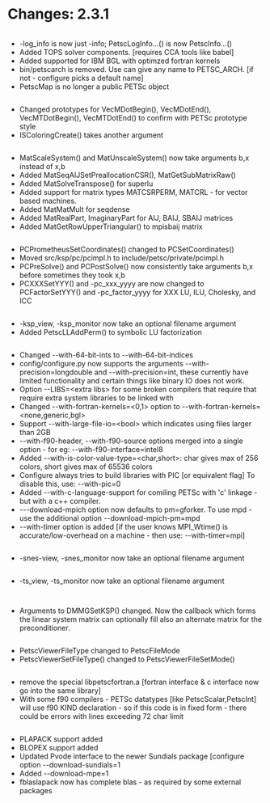 # Changes: 2.3.1

```{rubric} General:
```

- -log_info is now just -info; PetscLogInfo...() is now
  PetscInfo...()
- Added TOPS solver components. \[requires CCA tools like babel\]
- Added supported for IBM BGL with optimzed fortran kernels
- bin/petscarch is removed. Use can give any name to PETSC_ARCH. \[if
  not - configure picks a default name\]
- PetscMap is no longer a public PETSc object

```{rubric} Vec:
```

- Changed prototypes for VecMDotBegin(), VecMDotEnd(),
  VecMTDotBegin(), VecMTDotEnd() to confirm with PETSc prototype
  style
- ISColoringCreate() takes another argument

```{rubric} Mat:
```

- MatScaleSystem() and MatUnscaleSystem() now take arguments b,x
  instead of x,b
- Added MatSeqAIJSetPreallocationCSR(), MatGetSubMatrixRaw()
- Added MatSolveTranspose() for superlu
- Added support for matrix types MATCSRPERM, MATCRL - for vector
  based machines.
- Added MatMatMult for seqdense
- Added MatRealPart, ImaginaryPart for AIJ, BAIJ, SBAIJ matrices
- Added MatGetRowUpperTriangular() to mpisbaij matrix

```{rubric} PC:
```

- PCPrometheusSetCoordinates() changed to PCSetCoordinates()
- Moved src/ksp/pc/pcimpl.h to include/petsc/private/pcimpl.h
- PCPreSolve() and PCPostSolve() now consistently take arguments b,x
  before sometimes they took x,b
- PCXXXSetYYY() and -pc_xxx_yyyy are now changed to PCFactorSetYYY()
  and -pc_factor_yyyy for XXX LU, ILU, Cholesky, and ICC

```{rubric} KSP:
```

- -ksp_view, -ksp_monitor now take an optional filename argument
- Added PetscLLAddPerm() to symbolic LU factorization

```{rubric} config/configure.py:
```

- Changed --with-64-bit-ints to --with-64-bit-indices
- config/configure.py now supports the arguments
  --with-precision=longdouble and --with-precision=int, these
  currently have limited functionality and certain things like
  binary IO does not work.
- Option --LIBS=\<extra libs> for some broken compilers that require
  that require extra system libraries to be linked with
- Changed --with-fortran-kernels=\<0,1> option to
  --with-fortran-kernels=\<none,generic,bgl>
- Support --with-large-file-io=\<bool> which indicates using files
  larger than 2GB
- --with-f90-header, --with-f90-source options merged into a single
  option - for eg: --with-f90-interface=intel8
- Added --with-is-color-value-type=\<char,short>: char gives max of
  256 colors, short gives max of 65536 colors
- Configure always tries to build libraries with PIC \[or equivalent
  flag\] To disable this, use: --with-pic=0
- Added --with-c-language-support for comiling PETSc with 'c'
  linkage - but with a c++ compiler.
- ---download-mpich option now defaults to pm=gforker. To use mpd -
  use the additional option --download-mpich-pm=mpd
- --with-timer option is added \[if the user knows MPI_Wtime() is
  accurate/low-overhead on a machine - then use: --with-timer=mpi\]

```{rubric} SNES:
```

- -snes-view, -snes_monitor now take an optional filename argument

```{rubric} TS:
```

- -ts_view, -ts_monitor now take an optional filename argument

```{rubric} DA:
```

```{rubric} DMMG:
```

- Arguments to DMMGSetKSP() changed. Now the callback which forms
  the linear system matrix can optionally fill also an alternate
  matrix for the preconditioner.

```{rubric} SYS:
```

- PetscViewerFileType changed to PetscFileMode
- PetscViewerSetFileType() changed to PetscViewerFileSetMode()

```{rubric} Fortran:
```

- remove the special libpetscfortran.a \[fortran interface & c
  interface now go into the same library\]
- With some f90 compilers - PETSc datatypes \[like
  PetscScalar,PetscInt\] will use f90 KIND declaration - so if this
  code is in fixed form - there could be errors with lines exceeding
  72 char limit

```{rubric} [ExternalPackages](https://www.mcs.anl.gov/petsc/miscellaneous/external.html):
```

- PLAPACK support added
- BLOPEX support added
- Updated Pvode interface to the newer Sundials package \[configure
  option --download-sundials=1
- Added --download-mpe=1
- fblaslapack now has complete blas - as required by some external
  packages
